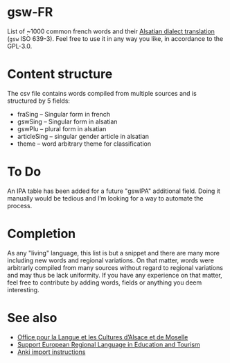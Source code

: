 # gsw-FR

List of ̣~1000 common french words and their [Alsatian dialect translation](https://en.wikipedia.org/wiki/Alsatian_dialect) (`gsw` ISO 639-3). Feel free to use it in any way you like, in accordance to the GPL-3.0.

# Content structure

The csv file contains words compiled from multiple sources and is structured by 5 fields:

* fraSing – Singular form in french
* gswSing – Singular form in alsatian
* gswPlu – plural form in alsatian
* articleSing – singular gender article in alsatian
* theme – word arbitrary theme for classification

# To Do

An IPA table has been added for a future "gswIPA" additional field. Doing it manually would be tedious and I’m looking for a way to automate the process.

# Completion

As any "living" language, this list is but a snippet and there are many more including new words and regional variations. On that matter, words were arbitrarly compiled from many sources without regard to regional variations and may thus be lack uniformity. If you have any experience on that matter, feel free to contribute by adding words, fields or anything you deem interesting.

# See also

* [Office pour la Langue et les Cultures d’Alsace et de Moselle](https://www.olcalsace.org/)
* [Support European Regional Language in Education and Tourism](http://serletproject.eu/)
* [Anki import instructions](https://docs.ankiweb.net/importing.html?highlight=csv#text-files)
